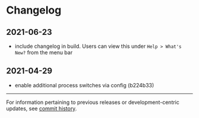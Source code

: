 # Changelog

## 2021-06-23
- include changelog in build. Users can view this under `Help > What's New?` from the menu bar

## 2021-04-29
- enable additional process switches via config (b224b33)

---

For information pertaining to previous releases or development-centric updates, see [commit history](https://github.com/ngageoint/opensphere-electron/commits/master).
